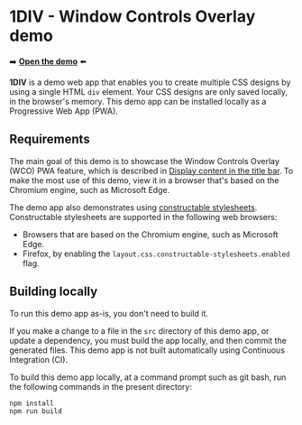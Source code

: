# 1DIV - Window Controls Overlay demo

➡️ **[Open the demo](https://microsoftedge.github.io/Demos/1DIV/dist/)** ⬅️

**1DIV** is a demo web app that enables you to create multiple CSS designs by using a single HTML `div` element. Your CSS designs are only saved locally, in the browser's memory. This demo app can be installed locally as a Progressive Web App (PWA).


## Requirements

The main goal of this demo is to showcase the Window Controls Overlay (WCO) PWA feature, which is described in [Display content in the title bar](https://learn.microsoft.com/microsoft-edge/progressive-web-apps-chromium/how-to/window-controls-overlay).  To make the most use of this demo, view it in a browser that's based on the Chromium engine, such as Microsoft Edge.

The demo app also demonstrates using [constructable stylesheets](https://developers.google.com/web/updates/2019/02/constructable-stylesheets).  Constructable stylesheets are supported in the following web browsers:
* Browsers that are based on the Chromium engine, such as Microsoft Edge.
* Firefox, by enabling the `layout.css.constructable-stylesheets.enabled` flag.


## Building locally

To run this demo app as-is, you don't need to build it.

If you make a change to a file in the `src` directory of this demo app, or update a dependency, you must build the app locally, and then commit the generated files.  This demo app is not built automatically using Continuous Integration (CI).

To build this demo app locally, at a command prompt such as git bash, run the following commands in the present directory:

```
npm install
npm run build
```
